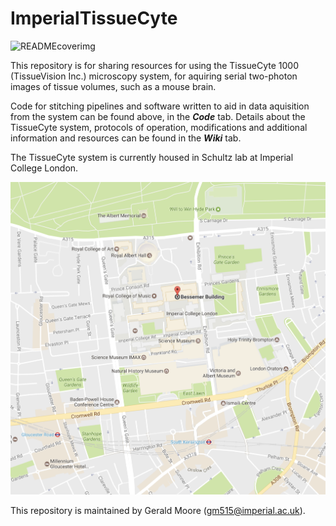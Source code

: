 # ImperialTissueCyte

![READMEcoverimg](https://github.com/gm515/gm515.github.io/blob/master/ChronosICT_Small.jpg)

This repository is for sharing resources for using the TissueCyte 1000 (TissueVision Inc.) microscopy system, for aquiring serial two-photon images of tissue volumes, such as a mouse brain.

Code for stitching pipelines and software written to aid in data aquisition from the system can be found above, in the **_Code_** tab. Details about the TissueCyte system, protocols of operation, modifications and additional information and resources can be found in the **_Wiki_** tab.

The TissueCyte system is currently housed in Schultz lab at Imperial College London.

[![READMEmap](https://github.com/gm515/gm515.github.io/blob/master/map.png)](https://www.google.co.uk/maps/dir//51.4994089,-0.1757391/@51.4987009,-0.176533,16z)

This repository is maintained by Gerald Moore (gm515@imperial.ac.uk).
